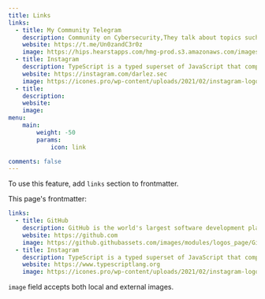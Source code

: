 ```yaml
---
title: Links
links:
  - title: My Community Telegram
    description: Community on Cybersecurity,They talk about topics such as Computer Science, Pentesting, Programming, Networking, Computer Forensics, etc.
    website: https://t.me/Un0zandC3r0z
    image: https://hips.hearstapps.com/hmg-prod.s3.amazonaws.com/images/mr-robot-1557266089.jpg?crop=0.9765625xw:1xh;center,top&resize=640:*
  - title: Instagram
    description: TypeScript is a typed superset of JavaScript that compiles to plain JavaScript.
    website: https://instagram.com/darlez.sec  
    image: https://icones.pro/wp-content/uploads/2021/02/instagram-logo-icone4.png
  - title:
    description:
    website: 
    image:
menu:
    main: 
        weight: -50
        params:
            icon: link

comments: false
---
```


To use this feature, add `links` section to frontmatter.

This page's frontmatter:

```yaml
links:
  - title: GitHub
    description: GitHub is the world's largest software development platform.
    website: https://github.com
    image: https://github.githubassets.com/images/modules/logos_page/GitHub-Mark.png
  - title: Instagram
    description: TypeScript is a typed superset of JavaScript that compiles to plain JavaScript.
    website: https://www.typescriptlang.org
    image: https://icones.pro/wp-content/uploads/2021/02/instagram-logo-icone4.png
```

`image` field accepts both local and external images.
